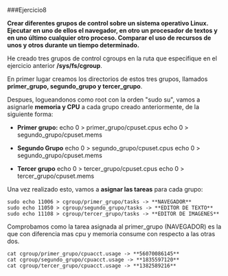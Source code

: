 ###Ejercicio8

**Crear diferentes grupos de control sobre un sistema operativo Linux. Ejecutar en uno de ellos el navegador, en otro un procesador de textos y en uno último cualquier otro proceso. Comparar el uso de recursos de unos y otros durante un tiempo determinado.**


He creado tres grupos de control cgroups en la ruta que especifique en el ejercicio anterior **/sys/fs/cgroup**.

En primer lugar creamos los directorios de estos tres grupos, llamados **primer_grupo, segundo_grupo y tercer_grupo**.

Despues, logueandonos como root con la orden "sudo su", vamos a asignarle **memoria y CPU** a cada grupo creado anteriormente, de la siguiente forma:

* **Primer grupo:**
	echo 0 > primer_grupo/cpuset.cpus
	echo 0 > segundo_grupo/cpuset.mems

* **Segundo Grupo**
	echo 0 > segundo_grupo/cpuset.cpus
	echo 0 > segundo_grupo/cpuset.mems

* **Tercer grupo**
	echo 0 > tercer_grupo/cpuset.cpus
	echo 0 > tercer_grupo/cpuset.mems

Una vez realizado esto, vamos a **asignar las tareas** para cada grupo:

	sudo echo 11006 > cgroup/primer_grupo/tasks -> **NAVEGADOR**
	sudo echo 11050 > cgroup/segundo_grupo/tasks -> **EDITOR DE TEXTO**
	sudo echo 11108 > cgroup/tercer_grupo/tasks -> **EDITOR DE IMAGENES**

Comprobamos como la tarea asignada al primer_grupo (NAVEGADOR) es la que con diferencia mas cpu y memoria consume con respecto a las otras dos.

	cat cgroup/primer_grupo/cpuacct.usage -> **56070086145**
	cat cgroup/segundo_grupo/cpuacct.usage -> **1835597120**
	cat cgroup/tercer_grupo/cpuacct.usage -> **1382589216**
